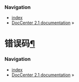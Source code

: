 ### Navigation

-   [index](../../genindex.html "General Index")
-   [DocCenter 2.1 documentation](../../index.html) »

错误码<a href="#id1" class="headerlink" title="Permalink to this headline">¶</a>
================================================================================

### Navigation

-   [index](../../genindex.html "General Index")
-   [DocCenter 2.1 documentation](../../index.html) »
